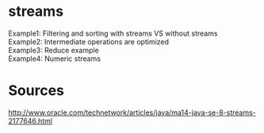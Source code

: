 # streams

Example1: Filtering and sorting with streams VS without streams <br/>
Example2: Intermediate operations are optimized <br/>
Example3: Reduce example <br/>
Example4: Numeric streams

# Sources
http://www.oracle.com/technetwork/articles/java/ma14-java-se-8-streams-2177646.html